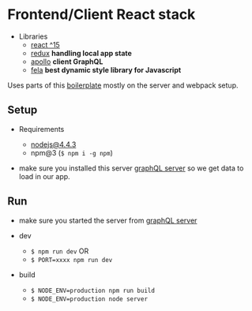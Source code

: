 # Frontend/Client React stack

* Libraries
    * [react ^15](https://facebook.github.io/react/)
    * [redux](https://facebook.github.io/react/) **handling local app state**
    * [apollo](https://github.com/apollostack/apollo-client) **client GraphQL**
    * [fela](https://github.com/rofrischmann/fela) **best dynamic style library for Javascript**

Uses parts of this [boilerplate](https://github.com/iam4x/isomorphic-flux-boilerplate) mostly on
the server and webpack setup.

## Setup

  * Requirements
    * nodejs@4.4.3
    * npm@3 (`$ npm i -g npm`)

  * make sure you installed this server [graphQL server](https://github.com/talkhot/mock-dev-graphql) so we get data to load in our app.

## Run

  * make sure you started the server from [graphQL server](https://github.com/talkhot/mock-dev-graphql)

  * dev
    * `$ npm run dev` OR
    * `$ PORT=xxxx npm run dev`

  * build
    * `$ NODE_ENV=production npm run build`
    * `$ NODE_ENV=production node server`
